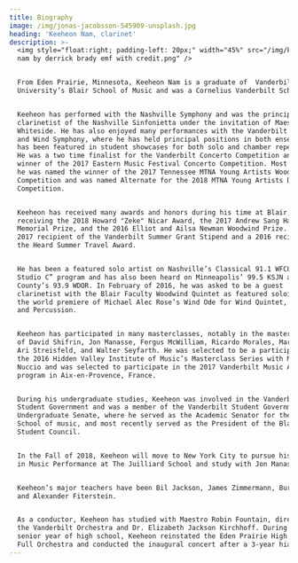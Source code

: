```yaml
---
title: Biography
image: /img/jonas-jacobsson-545909-unsplash.jpg
heading: 'Keeheon Nam, clarinet'
description: >-
  <img style="float:right; padding-left: 20px;" width="45%" src="/img/keeheon
  nam by derrick brady emf with credit.png" />


  From Eden Prairie, Minnesota, Keeheon Nam is a graduate of  Vanderbilt
  University’s Blair School of Music and was a Cornelius Vanderbilt Scholar. 


  Keeheon has performed with the Nashville Symphony and was the principal
  clarinetist of the Nashville Sinfonietta under the invitation of Maestro Dean
  Whiteside. He has also enjoyed many performances with the Vanderbilt Orchestra
  and Wind Symphony, where he has held principal positions in both ensembles. He
  has been featured in student showcases for both solo and chamber repertoire.
  He was a two time finalist for the Vanderbilt Concerto Competition and was a
  winner of the 2017 Eastern Music Festival Concerto Competition. Most recently,
  he was named the winner of the 2017 Tennessee MTNA Young Artists Woodwind
  Competition and was named Alternate for the 2018 MTNA Young Artists Division
  Competition. 


  Keeheon has received many awards and honors during his time at Blair,
  receiving the 2018 Howard "Zeke" Nicar Award, the 2017 Andrew Sang Han
  Memorial Prize, and the 2016 Elliot and Ailsa Newman Woodwind Prize. He was a
  2017 recipient of the Vanderbilt Summer Grant Stipend and a 2016 recipient of
  the Heard Summer Travel Award.


  He has been a featured solo artist on Nashville’s Classical 91.1 WFCL “Live in
  Studio C” program and has also been heard on Minneapolis’ 99.5 KSJN and Door
  County’s 93.9 WDOR. In February of 2016, he was asked to be a guest
  clarinetist with the Blair Faculty Woodwind Quintet as featured soloists in
  the world premiere of Michael Alec Rose’s Wind Ode for Wind Quintet, Strings,
  and Percussion.


  Keeheon has participated in many masterclasses, notably in the masterclasses
  of David Shifrin, Jon Manasse, Fergus McWilliam, Ricardo Morales, Mark Nuccio,
  Ari Streisfeld, and Walter Seyfarth. He was selected to be a participant in
  the 2016 Hidden Valley Institute of Music’s Masterclass Series with Mark
  Nuccio and was selected to participate in the 2017 Vanderbilt Music Académie
  program in Aix-en-Provence, France.


  During his undergraduate studies, Keeheon was involved in the Vanderbilt
  Student Government and was a member of the Vanderbilt Student Government
  Undergraduate Senate, where he served as the Academic Senator for the Blair
  School of music, and most recently served as the President of the Blair
  Student Council. 


  In the Fall of 2018, Keeheon will move to New York City to pursue his Master's
  in Music Performance at The Juilliard School and study with Jon Manasse. 


  Keeheon’s major teachers have been Bil Jackson, James Zimmermann, Burt Hara,
  and Alexander Fiterstein.


  As a conductor, Keeheon has studied with Maestro Robin Fountain, director of
  the Vanderbilt Orchestra and Dr. Elizabeth Jackson Kirchhoff. During his
  senior year of high school, Keeheon reinstated the Eden Prairie High School
  Full Orchestra and conducted the inaugural concert after a 3-year hiatus.
---
```


